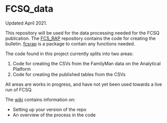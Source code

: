 # FCSQ_data
Updated April 2021.

This repository will be used for the data processing needed for the FCSQ publication. The [FCS_RAP](https://github.com/moj-analytical-services/FCS_RAP) repository contains the code for creating the bulletin. [fcsrap](https://github.com/moj-analytical-services/fcsrap) is a package to contain any functions needed.

The code found in this project currently splits into two areas:
1. Code for creating the CSVs from the FamilyMan data on the Analytical Platform
2. Code for creating the published tables from the CSVs

All areas are works in progress, and have not yet been used towards a live run of FCSQ.

The [wiki](https://github.com/moj-analytical-services/FCSQ_data/wiki) contains information on:
- Setting up your version of the repo
- An overview of the process in the code

